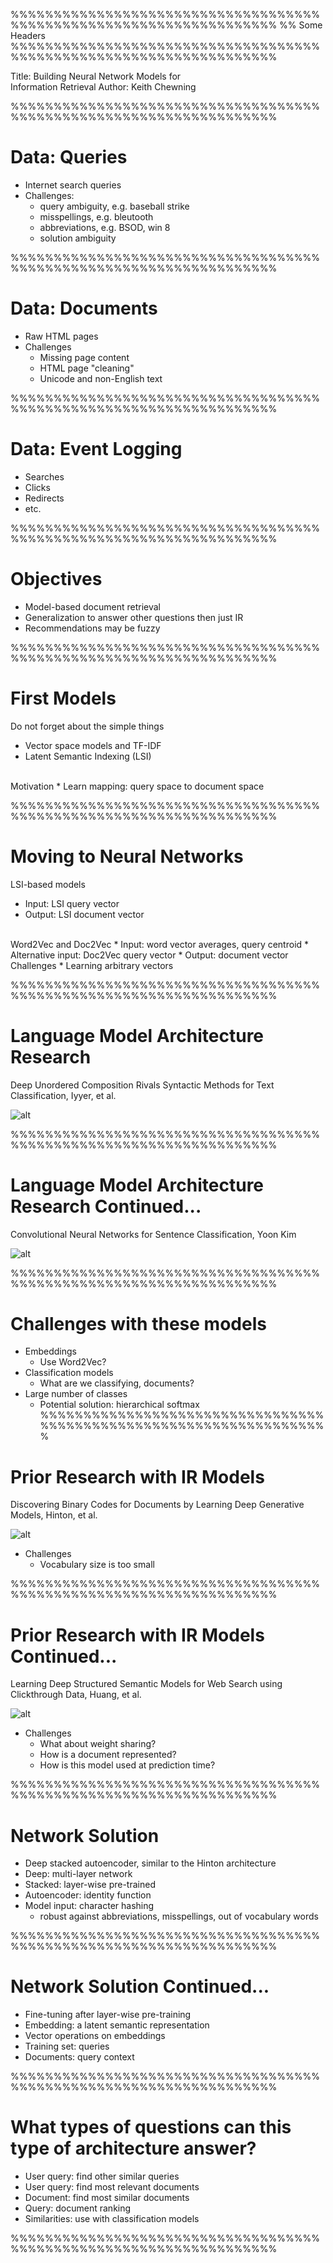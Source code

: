 %%%%%%%%%%%%%%%%%%%%%%%%%%%%%%%%%%%%%%%%%%%%%%%%%%%%%%%%%%%%%%%%%%%
%% Some Headers
%%%%%%%%%%%%%%%%%%%%%%%%%%%%%%%%%%%%%%%%%%%%%%%%%%%%%%%%%%%%%%%%%%%

Title: Building Neural Network Models for<br />Information Retrieval
Author: Keith Chewning

%%%%%%%%%%%%%%%%%%%%%%%%%%%%%%%%%%%%%%%%%%%%%%%%%%%%%%%%%%%%%%%%%%%


# Data: Queries
 * Internet search queries 
 * Challenges: 
   - query ambiguity, e.g. baseball strike
   - misspellings, e.g. bleutooth
   - abbreviations, e.g. BSOD, win 8
   - solution ambiguity

%%%%%%%%%%%%%%%%%%%%%%%%%%%%%%%%%%%%%%%%%%%%%%%%%%%%%%%%%%%%%%%%%%%

# Data: Documents
 * Raw HTML pages
 * Challenges
   - Missing page content
   - HTML page "cleaning"
   - Unicode and non-English text

%%%%%%%%%%%%%%%%%%%%%%%%%%%%%%%%%%%%%%%%%%%%%%%%%%%%%%%%%%%%%%%%%%%

# Data: Event Logging
 * Searches
 * Clicks
 * Redirects
 * etc.

%%%%%%%%%%%%%%%%%%%%%%%%%%%%%%%%%%%%%%%%%%%%%%%%%%%%%%%%%%%%%%%%%%%

# Objectives
 * Model-based document retrieval
 * Generalization to answer other questions then just IR
 * Recommendations may be fuzzy 

%%%%%%%%%%%%%%%%%%%%%%%%%%%%%%%%%%%%%%%%%%%%%%%%%%%%%%%%%%%%%%%%%%%

# First Models
Do not forget about the simple things
 * Vector space models and TF-IDF 
 * Latent Semantic Indexing (LSI)

<br>
Motivation
 * Learn mapping: query space to document space

%%%%%%%%%%%%%%%%%%%%%%%%%%%%%%%%%%%%%%%%%%%%%%%%%%%%%%%%%%%%%%%%%%%

# Moving to Neural Networks

LSI-based models
 * Input: LSI query vector
 * Output: LSI document vector

<br>
Word2Vec and Doc2Vec
 * Input: word vector averages, query centroid
 * Alternative input: Doc2Vec query vector
 * Output: document vector

<br>
Challenges 
 * Learning arbitrary vectors

%%%%%%%%%%%%%%%%%%%%%%%%%%%%%%%%%%%%%%%%%%%%%%%%%%%%%%%%%%%%%%%%%%%

# Language Model Architecture Research
Deep Unordered Composition Rivals Syntactic Methods
for Text Classification, Iyyer, et al.

![alt](dan.png)

%%%%%%%%%%%%%%%%%%%%%%%%%%%%%%%%%%%%%%%%%%%%%%%%%%%%%%%%%%%%%%%%%%%

# Language Model Architecture Research Continued...
Convolutional Neural Networks for Sentence Classification, Yoon Kim

![alt](yoon_kim.png)

%%%%%%%%%%%%%%%%%%%%%%%%%%%%%%%%%%%%%%%%%%%%%%%%%%%%%%%%%%%%%%%%%%%

# Challenges with these models
 * Embeddings
   - Use Word2Vec?
 * Classification models
   - What are we classifying, documents?
 * Large number of classes 
   - Potential solution: hierarchical softmax
%%%%%%%%%%%%%%%%%%%%%%%%%%%%%%%%%%%%%%%%%%%%%%%%%%%%%%%%%%%%%%%%%%%

# Prior Research with IR Models
Discovering Binary Codes for Documents by Learning Deep Generative Models,
Hinton, et al.

![alt](hinton_auto.png)
* Challenges
   - Vocabulary size is too small

%%%%%%%%%%%%%%%%%%%%%%%%%%%%%%%%%%%%%%%%%%%%%%%%%%%%%%%%%%%%%%%%%%%
# Prior Research with IR Models Continued...
Learning Deep Structured Semantic Models for Web Search using Clickthrough Data, Huang, et al.

![alt](dssm.png)
* Challenges
   - What about weight sharing? 
   - How is a document represented?
   - How is this model used at prediction time?

   
%%%%%%%%%%%%%%%%%%%%%%%%%%%%%%%%%%%%%%%%%%%%%%%%%%%%%%%%%%%%%%%%%%%
# Network Solution
 * Deep stacked autoencoder, similar to the Hinton architecture
 * Deep: multi-layer network
 * Stacked: layer-wise pre-trained
 * Autoencoder: identity function
 * Model input: character hashing
   - robust against abbreviations, misspellings, out of vocabulary words

%%%%%%%%%%%%%%%%%%%%%%%%%%%%%%%%%%%%%%%%%%%%%%%%%%%%%%%%%%%%%%%%%%%
# Network Solution Continued...
 * Fine-tuning after layer-wise pre-training
 * Embedding: a latent semantic representation
 * Vector operations on embeddings
 * Training set: queries 
 * Documents: query context

%%%%%%%%%%%%%%%%%%%%%%%%%%%%%%%%%%%%%%%%%%%%%%%%%%%%%%%%%%%%%%%%%%%
# What types of questions can this type of architecture answer?

 * User query: find other similar queries
 * User query: find most relevant documents
 * Document: find most similar documents
 * Query: document ranking
 * Similarities: use with classification models
 
%%%%%%%%%%%%%%%%%%%%%%%%%%%%%%%%%%%%%%%%%%%%%%%%%%%%%%%%%%%%%%%%%%%
# <br><br><br>&nbsp;&nbsp;&nbsp;&nbsp;&nbsp;&nbsp;&nbsp;&nbsp;&nbsp;&nbsp;&nbsp;&nbsp;&nbsp;&nbsp;&nbsp;&nbsp;&nbsp;&nbsp;&nbsp;&nbsp;&nbsp;&nbsp;&nbsp;&nbsp;&nbsp;&nbsp;&nbsp;&nbsp;&nbsp;&nbsp;&nbsp;&nbsp;&nbsp;&nbsp;&nbsp;&nbsp;&nbsp;&nbsp;&nbsp;&nbsp;&nbsp;&nbsp;&nbsp;&nbsp;&nbsp;&nbsp;&nbsp;&nbsp;&nbsp;&nbsp;&nbsp;&nbsp;&nbsp;&nbsp;&nbsp;

